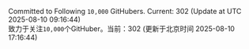 Committed to Following `10,000` GitHubers. Current: <!-- FOLLOWING_COUNT -->302<!-- FOLLOWING_COUNT --> (Update at UTC <!-- LAST_UPDATED -->2025-08-10 09:16:44<!-- LAST_UPDATED -->)<br>
致力于关注`10,000`个GitHuber。当前：<!-- FOLLOWING_COUNT -->302<!-- FOLLOWING_COUNT --> (更新于北京时间 <!-- LAST_UPDATED_CST -->2025-08-10 17:16:44<!-- LAST_UPDATED_CST -->)
